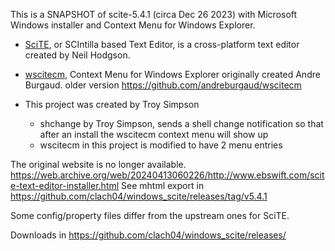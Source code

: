 
This is a SNAPSHOT of scite-5.4.1 (circa Dec 26 2023) with Microsoft Windows installer and Context Menu for Windows Explorer.

  * [SciTE](https://scintilla.org/SciTE.html), or SCIntilla based Text Editor, is a cross-platform text editor created by Neil Hodgson.

  * [wscitecm](https://burgaud.com/scite-context-menu/), Context Menu for Windows Explorer originally created Andre Burgaud. older version https://github.com/andreburgaud/wscitecm

  * This project was created by Troy Simpson
      * shchange by Troy Simpson, sends a shell change notification so that after an install the wscitecm context menu will show up
      * wscitecm in this project is modified to have 2 menu entries


The original website is no longer available. https://web.archive.org/web/20240413060226/http://www.ebswift.com/scite-text-editor-installer.html
See mhtml export in https://github.com/clach04/windows_scite/releases/tag/v5.4.1

Some config/property files differ from the upstream ones for SciTE.

Downloads in https://github.com/clach04/windows_scite/releases/
